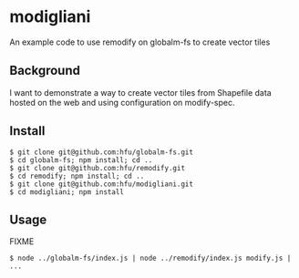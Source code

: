 # modigliani
An example code to use remodify on globalm-fs to create vector tiles

## Background
I want to demonstrate a way to create vector tiles from Shapefile data hosted on the web and using configuration on modify-spec.

## Install
```console
$ git clone git@github.com:hfu/globalm-fs.git
$ cd globalm-fs; npm install; cd ..
$ git clone git@github.com:hfu/remodify.git
$ cd remodify; npm install; cd ..
$ git clone git@github.com:hfu/modigliani.git
$ cd modigliani; npm install
```

## Usage
FIXME
```console
$ node ../globalm-fs/index.js | node ../remodify/index.js modify.js | ...
```
